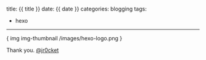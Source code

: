 title: {{ title }}
date: {{ date }}
categories: blogging
tags: 
- hexo
---
{ img img-thumbnail /images/hexo-logo.png }

Thank you.
[@jr0cket](https://twitter.com/jr0cket)
